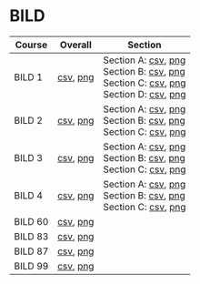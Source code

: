 # BILD

| Course | Overall | Section |
| ------ | ------- | ------- |
| BILD 1 | [csv](https://github.com/UCSD-Historical-Enrollment-Data/2024Spring/blob/main/overall/BILD%201.csv), [png](https://raw.githubusercontent.com/UCSD-Historical-Enrollment-Data/2024Spring/main/plot_overall/BILD%201.png) | Section A: [csv](https://github.com/UCSD-Historical-Enrollment-Data/2024Spring/blob/main/section/BILD%201_A.csv), [png](https://raw.githubusercontent.com/UCSD-Historical-Enrollment-Data/2024Spring/main/plot_section/BILD%201_A.png)<br>Section B: [csv](https://github.com/UCSD-Historical-Enrollment-Data/2024Spring/blob/main/section/BILD%201_B.csv), [png](https://raw.githubusercontent.com/UCSD-Historical-Enrollment-Data/2024Spring/main/plot_section/BILD%201_B.png)<br>Section C: [csv](https://github.com/UCSD-Historical-Enrollment-Data/2024Spring/blob/main/section/BILD%201_C.csv), [png](https://raw.githubusercontent.com/UCSD-Historical-Enrollment-Data/2024Spring/main/plot_section/BILD%201_C.png)<br>Section D: [csv](https://github.com/UCSD-Historical-Enrollment-Data/2024Spring/blob/main/section/BILD%201_D.csv), [png](https://raw.githubusercontent.com/UCSD-Historical-Enrollment-Data/2024Spring/main/plot_section/BILD%201_D.png) |
| BILD 2 | [csv](https://github.com/UCSD-Historical-Enrollment-Data/2024Spring/blob/main/overall/BILD%202.csv), [png](https://raw.githubusercontent.com/UCSD-Historical-Enrollment-Data/2024Spring/main/plot_overall/BILD%202.png) | Section A: [csv](https://github.com/UCSD-Historical-Enrollment-Data/2024Spring/blob/main/section/BILD%202_A.csv), [png](https://raw.githubusercontent.com/UCSD-Historical-Enrollment-Data/2024Spring/main/plot_section/BILD%202_A.png)<br>Section B: [csv](https://github.com/UCSD-Historical-Enrollment-Data/2024Spring/blob/main/section/BILD%202_B.csv), [png](https://raw.githubusercontent.com/UCSD-Historical-Enrollment-Data/2024Spring/main/plot_section/BILD%202_B.png)<br>Section C: [csv](https://github.com/UCSD-Historical-Enrollment-Data/2024Spring/blob/main/section/BILD%202_C.csv), [png](https://raw.githubusercontent.com/UCSD-Historical-Enrollment-Data/2024Spring/main/plot_section/BILD%202_C.png) |
| BILD 3 | [csv](https://github.com/UCSD-Historical-Enrollment-Data/2024Spring/blob/main/overall/BILD%203.csv), [png](https://raw.githubusercontent.com/UCSD-Historical-Enrollment-Data/2024Spring/main/plot_overall/BILD%203.png) | Section A: [csv](https://github.com/UCSD-Historical-Enrollment-Data/2024Spring/blob/main/section/BILD%203_A.csv), [png](https://raw.githubusercontent.com/UCSD-Historical-Enrollment-Data/2024Spring/main/plot_section/BILD%203_A.png)<br>Section B: [csv](https://github.com/UCSD-Historical-Enrollment-Data/2024Spring/blob/main/section/BILD%203_B.csv), [png](https://raw.githubusercontent.com/UCSD-Historical-Enrollment-Data/2024Spring/main/plot_section/BILD%203_B.png)<br>Section C: [csv](https://github.com/UCSD-Historical-Enrollment-Data/2024Spring/blob/main/section/BILD%203_C.csv), [png](https://raw.githubusercontent.com/UCSD-Historical-Enrollment-Data/2024Spring/main/plot_section/BILD%203_C.png) |
| BILD 4 | [csv](https://github.com/UCSD-Historical-Enrollment-Data/2024Spring/blob/main/overall/BILD%204.csv), [png](https://raw.githubusercontent.com/UCSD-Historical-Enrollment-Data/2024Spring/main/plot_overall/BILD%204.png) | Section A: [csv](https://github.com/UCSD-Historical-Enrollment-Data/2024Spring/blob/main/section/BILD%204_A.csv), [png](https://raw.githubusercontent.com/UCSD-Historical-Enrollment-Data/2024Spring/main/plot_section/BILD%204_A.png)<br>Section B: [csv](https://github.com/UCSD-Historical-Enrollment-Data/2024Spring/blob/main/section/BILD%204_B.csv), [png](https://raw.githubusercontent.com/UCSD-Historical-Enrollment-Data/2024Spring/main/plot_section/BILD%204_B.png)<br>Section C: [csv](https://github.com/UCSD-Historical-Enrollment-Data/2024Spring/blob/main/section/BILD%204_C.csv), [png](https://raw.githubusercontent.com/UCSD-Historical-Enrollment-Data/2024Spring/main/plot_section/BILD%204_C.png) |
| BILD 60 | [csv](https://github.com/UCSD-Historical-Enrollment-Data/2024Spring/blob/main/overall/BILD%2060.csv), [png](https://raw.githubusercontent.com/UCSD-Historical-Enrollment-Data/2024Spring/main/plot_overall/BILD%2060.png) |  |
| BILD 83 | [csv](https://github.com/UCSD-Historical-Enrollment-Data/2024Spring/blob/main/overall/BILD%2083.csv), [png](https://raw.githubusercontent.com/UCSD-Historical-Enrollment-Data/2024Spring/main/plot_overall/BILD%2083.png) |  |
| BILD 87 | [csv](https://github.com/UCSD-Historical-Enrollment-Data/2024Spring/blob/main/overall/BILD%2087.csv), [png](https://raw.githubusercontent.com/UCSD-Historical-Enrollment-Data/2024Spring/main/plot_overall/BILD%2087.png) |  |
| BILD 99 | [csv](https://github.com/UCSD-Historical-Enrollment-Data/2024Spring/blob/main/overall/BILD%2099.csv), [png](https://raw.githubusercontent.com/UCSD-Historical-Enrollment-Data/2024Spring/main/plot_overall/BILD%2099.png) |  |
